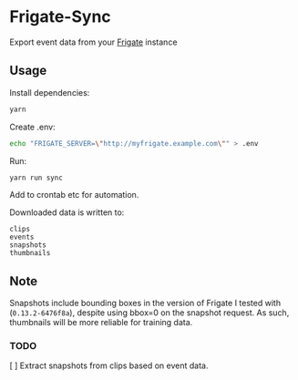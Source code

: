 # Frigate-Sync

Export event data from your [Frigate](https://frigate.video/) instance


## Usage

Install dependencies:
```sh
yarn
```

Create .env:
```sh
echo "FRIGATE_SERVER=\"http://myfrigate.example.com\"" > .env
```

Run:
```sh
yarn run sync
```

Add to crontab etc for automation.

Downloaded data is written to:
```
clips
events
snapshots
thumbnails
```

## Note

Snapshots include bounding boxes in the version of Frigate I tested with (`0.13.2-6476f8a`), despite using bbox=0 on the snapshot request.
As such, thumbnails will be more reliable for training data. 

### TODO
[ ] Extract snapshots from clips based on event data.
